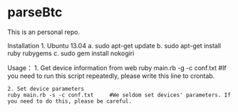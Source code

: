 parseBtc
========

This is an personal repo.

Installation
    1. Ubuntu 13.04
        a. sudo apt-get update
        b. sudo apt-get install ruby rubygems
        c. sudo gem install nokogiri

Usage：
    1. Get device information from web
    ruby main.rb -g -c conf.txt     #If you need to run this script repeatedly, please write this line to crontab.

    2. Set device parameters
    ruby main.rb -s -c conf.txt     #We seldom set devices' parameters. If you need to do this, please be careful.